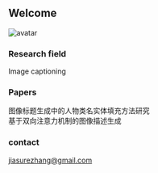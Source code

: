 ## Welcome

![avatar](https://image.baidu.com/search/detail?ct=503316480&z=&tn=baiduimagedetail&ipn=d&word=%E8%83%8C%E6%99%AF&step_word=&ie=utf-8&in=&cl=2&lm=-1&st=-1&hd=&latest=&copyright=&cs=3813146860,4107085403&os=2121495894,2010009002&simid=0,0&pn=182&rn=1&di=100100&ln=1855&fr=&fmq=1579085874242_R&ic=&s=undefined&se=&sme=&tab=0&width=&height=&face=undefined&is=0,0&istype=2&ist=&jit=&bdtype=0&spn=0&pi=0&gsm=0&objurl=http%3A%2F%2Fimg3.redocn.com%2F20120405%2FRedocn_2012040508450114.jpg&rpstart=0&rpnum=0&adpicid=0&force=undefined)
### Research field
Image captioning

### Papers
图像标题生成中的人物类名实体填充方法研究  
基于双向注意力机制的图像描述生成

### contact
jiasurezhang@gmail.com


